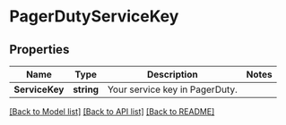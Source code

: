 # PagerDutyServiceKey

## Properties

Name | Type | Description | Notes
------------ | ------------- | ------------- | -------------
**ServiceKey** | **string** | Your service key in PagerDuty. | 

[[Back to Model list]](../README.md#documentation-for-models) [[Back to API list]](../README.md#documentation-for-api-endpoints) [[Back to README]](../README.md)


